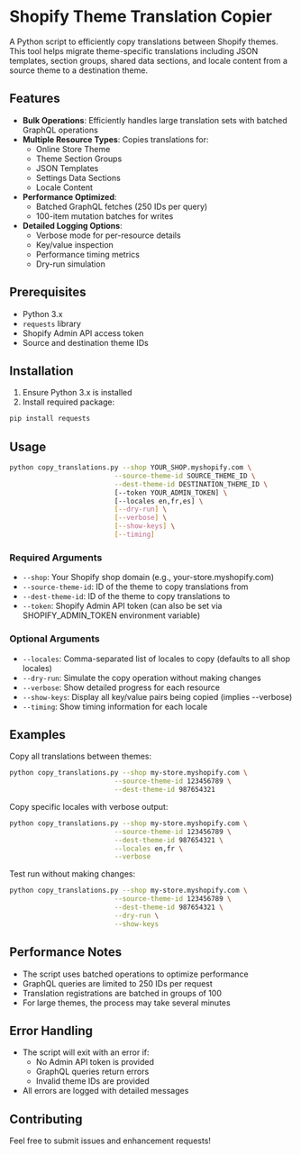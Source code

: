 # Shopify Theme Translation Copier

A Python script to efficiently copy translations between Shopify themes. This tool helps migrate theme-specific translations including JSON templates, section groups, shared data sections, and locale content from a source theme to a destination theme.

## Features

- **Bulk Operations**: Efficiently handles large translation sets with batched GraphQL operations
- **Multiple Resource Types**: Copies translations for:
  - Online Store Theme
  - Theme Section Groups
  - JSON Templates
  - Settings Data Sections
  - Locale Content
- **Performance Optimized**:
  - Batched GraphQL fetches (250 IDs per query)
  - 100-item mutation batches for writes
- **Detailed Logging Options**:
  - Verbose mode for per-resource details
  - Key/value inspection
  - Performance timing metrics
  - Dry-run simulation

## Prerequisites

- Python 3.x
- `requests` library
- Shopify Admin API access token
- Source and destination theme IDs

## Installation

1. Ensure Python 3.x is installed
2. Install required package:
```bash
pip install requests
```

## Usage

```bash
python copy_translations.py --shop YOUR_SHOP.myshopify.com \
                          --source-theme-id SOURCE_THEME_ID \
                          --dest-theme-id DESTINATION_THEME_ID \
                          [--token YOUR_ADMIN_TOKEN] \
                          [--locales en,fr,es] \
                          [--dry-run] \
                          [--verbose] \
                          [--show-keys] \
                          [--timing]
```

### Required Arguments

- `--shop`: Your Shopify shop domain (e.g., your-store.myshopify.com)
- `--source-theme-id`: ID of the theme to copy translations from
- `--dest-theme-id`: ID of the theme to copy translations to
- `--token`: Shopify Admin API token (can also be set via SHOPIFY_ADMIN_TOKEN environment variable)

### Optional Arguments

- `--locales`: Comma-separated list of locales to copy (defaults to all shop locales)
- `--dry-run`: Simulate the copy operation without making changes
- `--verbose`: Show detailed progress for each resource
- `--show-keys`: Display all key/value pairs being copied (implies --verbose)
- `--timing`: Show timing information for each locale

## Examples

Copy all translations between themes:
```bash
python copy_translations.py --shop my-store.myshopify.com \
                          --source-theme-id 123456789 \
                          --dest-theme-id 987654321
```

Copy specific locales with verbose output:
```bash
python copy_translations.py --shop my-store.myshopify.com \
                          --source-theme-id 123456789 \
                          --dest-theme-id 987654321 \
                          --locales en,fr \
                          --verbose
```

Test run without making changes:
```bash
python copy_translations.py --shop my-store.myshopify.com \
                          --source-theme-id 123456789 \
                          --dest-theme-id 987654321 \
                          --dry-run \
                          --show-keys
```

## Performance Notes

- The script uses batched operations to optimize performance
- GraphQL queries are limited to 250 IDs per request
- Translation registrations are batched in groups of 100
- For large themes, the process may take several minutes

## Error Handling

- The script will exit with an error if:
  - No Admin API token is provided
  - GraphQL queries return errors
  - Invalid theme IDs are provided
- All errors are logged with detailed messages

## Contributing

Feel free to submit issues and enhancement requests!
